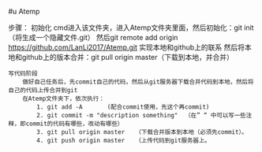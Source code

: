 #u Atemp

步骤：
    初始化
        cmd进入该文件夹，进入Atemp文件夹里面，然后初始化：git init（将生成一个隐藏文件.git）
        然后git remote add origin https://github.com/LanLi2017/Atemp.git 实现本地和github上的联系
        然后将本地和github上的版本合并：git pull origin master（下载到本地，并合并）

    写代码阶段
        做好自己任务后，先commit自己的代码，然后从git服务器下载合并代码到本地，然后将自己的代码上传合并到git
        在Atemp文件夹下，依次执行：
            1. git add -A       (配合commit使用，先这个再commit)
            2. git commit -m "description something"  （在” “ 中可以写一些注释，即commit的代码有哪些，改动有哪些）
            3. git pull origin master   （下载合并版本到本地（必须先commit）。
            4. git push origin master   （上传代码到git服务器上。





